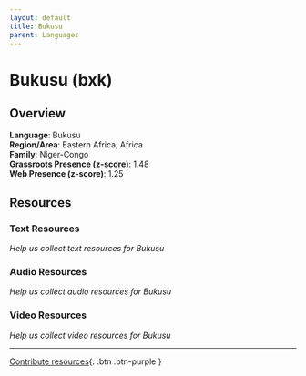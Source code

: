 ```yaml
---
layout: default
title: Bukusu
parent: Languages
---
```


# Bukusu (bxk)

## Overview

**Language**: Bukusu  
**Region/Area**: Eastern Africa, Africa  
**Family**: Niger-Congo  
**Grassroots Presence (z-score)**: 1.48  
**Web Presence (z-score)**: 1.25  

## Resources

### Text Resources
*Help us collect text resources for Bukusu*

### Audio Resources
*Help us collect audio resources for Bukusu*

### Video Resources
*Help us collect video resources for Bukusu*

---

[Contribute resources](https://forms.office.com/e/1SfLJx3u1r){: .btn .btn-purple }
